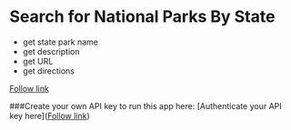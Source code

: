 # Search for National Parks By State

  * get state park name
  * get description
  * get URL
  * get directions
  
  

[Follow link](https://jackie-code.github.io/national_parks/)

###Create your own API key to run this app here:
[Authenticate your API key here]([Follow link](https://jackie-code.github.io/national_parks/))
